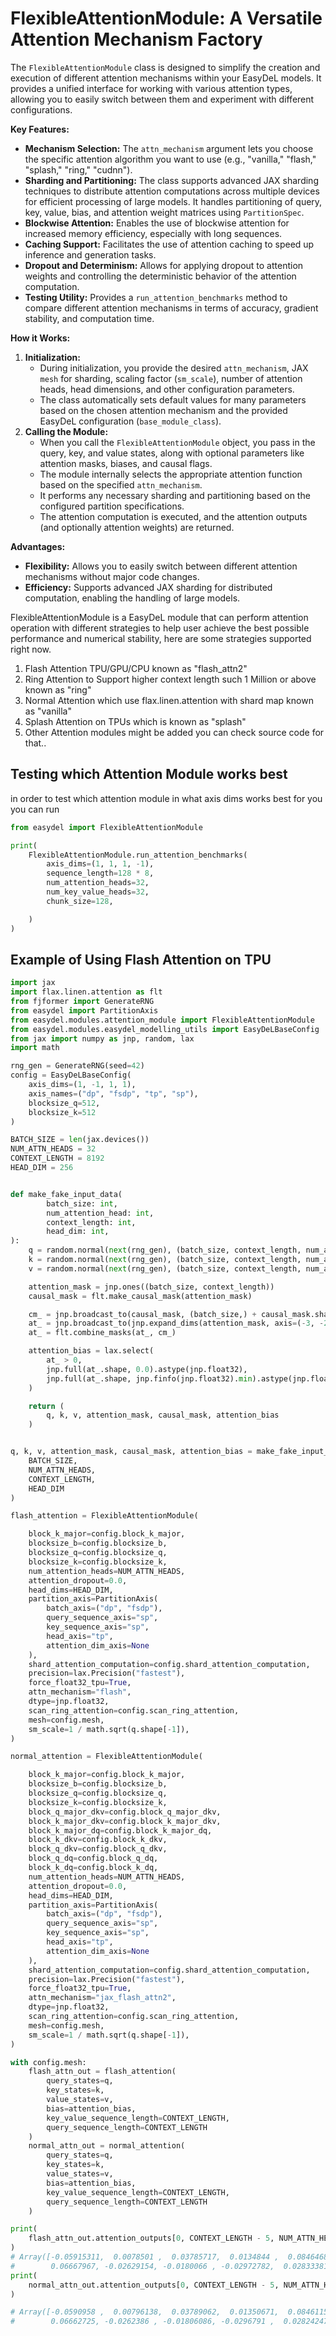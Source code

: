 # FlexibleAttentionModule: A Versatile Attention Mechanism Factory

The `FlexibleAttentionModule` class is designed to simplify the creation and execution of different attention mechanisms within
your EasyDeL models. It provides a unified interface for working with various attention types, allowing you to easily
switch between them and experiment with different configurations.

**Key Features:**

* **Mechanism Selection:** The `attn_mechanism` argument lets you choose the specific attention algorithm you want to
  use (e.g., "vanilla," "flash," "splash," "ring," "cudnn").
* **Sharding and Partitioning:** The class supports advanced JAX sharding techniques to distribute attention
  computations across multiple devices for efficient processing of large models. It handles partitioning of query, key,
  value, bias, and attention weight matrices using `PartitionSpec`.
* **Blockwise Attention:** Enables the use of blockwise attention for increased memory efficiency, especially with long
  sequences.
* **Caching Support:** Facilitates the use of attention caching to speed up inference and generation tasks.
* **Dropout and Determinism:** Allows for applying dropout to attention weights and controlling the deterministic
  behavior of the attention computation.
* **Testing Utility:**  Provides a `run_attention_benchmarks` method to compare different attention mechanisms in terms of
  accuracy, gradient stability, and computation time.

**How it Works:**

1. **Initialization:**
    - During initialization, you provide the desired `attn_mechanism`, JAX `mesh` for sharding, scaling
      factor (`sm_scale`), number of attention heads, head dimensions, and other configuration parameters.
    - The class automatically sets default values for many parameters based on the chosen attention mechanism and the
      provided EasyDeL configuration (`base_module_class`).
2. **Calling the Module:**
    - When you call the `FlexibleAttentionModule` object, you pass in the query, key, and value states, along with optional
      parameters like attention masks, biases, and causal flags.
    - The module internally selects the appropriate attention function based on the specified `attn_mechanism`.
    - It performs any necessary sharding and partitioning based on the configured partition specifications.
    - The attention computation is executed, and the attention outputs (and optionally attention weights) are returned.

**Advantages:**

* **Flexibility:**  Allows you to easily switch between different attention mechanisms without major code changes.
* **Efficiency:**  Supports advanced JAX sharding for distributed computation, enabling the handling of large models.

FlexibleAttentionModule is a EasyDeL module that can perform attention operation with different strategies to help user achieve
the best possible performance and numerical stability, here are some strategies supported right now.

1. Flash Attention TPU/GPU/CPU known as "flash_attn2"
2. Ring Attention to Support higher context length such 1 Million or above known as "ring"
3. Normal Attention which use flax.linen.attention with shard map known as "vanilla"
4. Splash Attention on TPUs which is known as "splash"
5. Other Attention modules might be added you can check source code for that..

## Testing which Attention Module works best

in order to test which attention module in what axis dims works best for you you can run
```python
from easydel import FlexibleAttentionModule

print(
    FlexibleAttentionModule.run_attention_benchmarks(
        axis_dims=(1, 1, 1, -1),
        sequence_length=128 * 8,
        num_attention_heads=32,
        num_key_value_heads=32,
        chunk_size=128,

    )
)
```

## Example of Using Flash Attention on TPU

```python
import jax
import flax.linen.attention as flt
from fjformer import GenerateRNG
from easydel import PartitionAxis
from easydel.modules.attention_module import FlexibleAttentionModule
from easydel.modules.easydel_modelling_utils import EasyDeLBaseConfig
from jax import numpy as jnp, random, lax
import math

rng_gen = GenerateRNG(seed=42)
config = EasyDeLBaseConfig(
    axis_dims=(1, -1, 1, 1),
    axis_names=("dp", "fsdp", "tp", "sp"),
    blocksize_q=512,
    blocksize_k=512
)

BATCH_SIZE = len(jax.devices())
NUM_ATTN_HEADS = 32
CONTEXT_LENGTH = 8192
HEAD_DIM = 256


def make_fake_input_data(
        batch_size: int,
        num_attention_head: int,
        context_length: int,
        head_dim: int,
):
    q = random.normal(next(rng_gen), (batch_size, context_length, num_attention_head, head_dim), dtype=jnp.float32)
    k = random.normal(next(rng_gen), (batch_size, context_length, num_attention_head, head_dim), dtype=jnp.float32)
    v = random.normal(next(rng_gen), (batch_size, context_length, num_attention_head, head_dim), dtype=jnp.float32)

    attention_mask = jnp.ones((batch_size, context_length))
    causal_mask = flt.make_causal_mask(attention_mask)

    cm_ = jnp.broadcast_to(causal_mask, (batch_size,) + causal_mask.shape[1:])
    at_ = jnp.broadcast_to(jnp.expand_dims(attention_mask, axis=(-3, -2)), cm_.shape)
    at_ = flt.combine_masks(at_, cm_)

    attention_bias = lax.select(
        at_ > 0,
        jnp.full(at_.shape, 0.0).astype(jnp.float32),
        jnp.full(at_.shape, jnp.finfo(jnp.float32).min).astype(jnp.float32),
    )

    return (
        q, k, v, attention_mask, causal_mask, attention_bias
    )


q, k, v, attention_mask, causal_mask, attention_bias = make_fake_input_data(
    BATCH_SIZE,
    NUM_ATTN_HEADS,
    CONTEXT_LENGTH,
    HEAD_DIM
)

flash_attention = FlexibleAttentionModule(

    block_k_major=config.block_k_major,
    blocksize_b=config.blocksize_b,
    blocksize_q=config.blocksize_q,
    blocksize_k=config.blocksize_k,
    num_attention_heads=NUM_ATTN_HEADS,
    attention_dropout=0.0,
    head_dims=HEAD_DIM,
    partition_axis=PartitionAxis(
        batch_axis=("dp", "fsdp"),
        query_sequence_axis="sp",
        key_sequence_axis="sp",
        head_axis="tp",
        attention_dim_axis=None
    ),
    shard_attention_computation=config.shard_attention_computation,
    precision=lax.Precision("fastest"),
    force_float32_tpu=True,
    attn_mechanism="flash",
    dtype=jnp.float32,
    scan_ring_attention=config.scan_ring_attention,
    mesh=config.mesh,
    sm_scale=1 / math.sqrt(q.shape[-1]),
)

normal_attention = FlexibleAttentionModule(

    block_k_major=config.block_k_major,
    blocksize_b=config.blocksize_b,
    blocksize_q=config.blocksize_q,
    blocksize_k=config.blocksize_k,
    block_q_major_dkv=config.block_q_major_dkv,
    block_k_major_dkv=config.block_k_major_dkv,
    block_k_major_dq=config.block_k_major_dq,
    block_k_dkv=config.block_k_dkv,
    block_q_dkv=config.block_q_dkv,
    block_q_dq=config.block_q_dq,
    block_k_dq=config.block_k_dq,
    num_attention_heads=NUM_ATTN_HEADS,
    attention_dropout=0.0,
    head_dims=HEAD_DIM,
    partition_axis=PartitionAxis(
        batch_axis=("dp", "fsdp"),
        query_sequence_axis="sp",
        key_sequence_axis="sp",
        head_axis="tp",
        attention_dim_axis=None
    ),
    shard_attention_computation=config.shard_attention_computation,
    precision=lax.Precision("fastest"),
    force_float32_tpu=True,
    attn_mechanism="jax_flash_attn2",
    dtype=jnp.float32,
    scan_ring_attention=config.scan_ring_attention,
    mesh=config.mesh,
    sm_scale=1 / math.sqrt(q.shape[-1]),
)

with config.mesh:
    flash_attn_out = flash_attention(
        query_states=q,
        key_states=k,
        value_states=v,
        bias=attention_bias,
        key_value_sequence_length=CONTEXT_LENGTH,
        query_sequence_length=CONTEXT_LENGTH
    )
    normal_attn_out = normal_attention(
        query_states=q,
        key_states=k,
        value_states=v,
        bias=attention_bias,
        key_value_sequence_length=CONTEXT_LENGTH,
        query_sequence_length=CONTEXT_LENGTH
    )

print(
    flash_attn_out.attention_outputs[0, CONTEXT_LENGTH - 5, NUM_ATTN_HEADS - 1, HEAD_DIM - 10:]
)
# Array([-0.05915311,  0.0078501 ,  0.03785717,  0.0134844 ,  0.08464689,
#        0.06667967, -0.02629154, -0.0180066 , -0.02972782,  0.02833381],      dtype=float32)
print(
    normal_attn_out.attention_outputs[0, CONTEXT_LENGTH - 5, NUM_ATTN_HEADS - 1, HEAD_DIM - 10:]
)

# Array([-0.0590958 ,  0.00796138,  0.03789062,  0.01350671,  0.08461153,
#        0.06662725, -0.0262386 , -0.01806086, -0.0296791 ,  0.02824247],      dtype=float32)
```